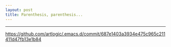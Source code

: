 ```yaml
---
layout: post
title: Parenthesis, parenthesis...
---
```


***

<https://github.com/artlogic/.emacs.d/commit/687e1403a3934e475c965c211411d47fb13e1b84>
